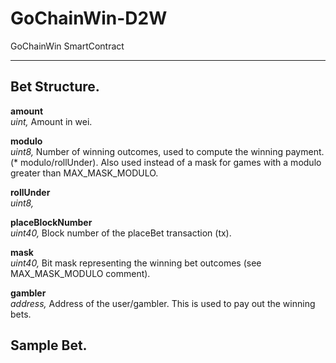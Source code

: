 # GoChainWin-D2W
GoChainWin SmartContract


---

## Bet Structure.

**amount**  
*uint,* Amount in wei.

**modulo**  
*uint8,* Number of winning outcomes, used to compute the winning payment. (* modulo/rollUnder). Also used instead of a mask for games with a modulo greater than MAX_MASK_MODULO.  

**rollUnder**  
*uint8,* 

**placeBlockNumber**  
*uint40,* Block number of the placeBet transaction (tx).

**mask**  
*uint40,* Bit mask representing the winning bet outcomes (see MAX_MASK_MODULO comment).

**gambler**  
*address,* Address of the user/gambler. This is used to pay out the winning bets.

## Sample Bet.
